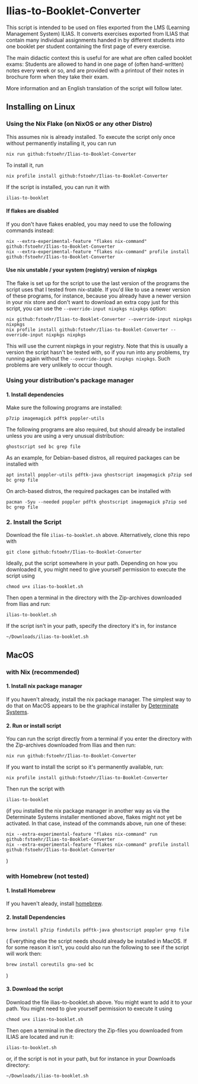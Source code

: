 # Ilias-to-Booklet-Converter

This script is intended to be used on files exported from the LMS (Learning Management System) ILIAS.
It converts exercises exported from ILIAS that contain many individual
assignments handed in by different students into one booklet per student
containing the first page of every exercise.

The main didactic context this is useful for are what are often called
booklet exams: Students are allowed to hand in one page of (often
hand-written) notes every week or so, and are provided with a printout of
their notes in brochure form when they take their exam.

More information and an English translation of the script will follow
later.

## Installing on Linux

### Using the Nix Flake (on NixOS or any other Distro)

This assumes nix is already installed. To execute the script only once
without permanently installing it, you can run

```
nix run github:fstoehr/Ilias-to-Booklet-Converter
```

To install it, run

```
nix profile install github:fstoehr/Ilias-to-Booklet-Converter
```

If the script is installed, you can run it with

```
ilias-to-booklet
```

#### If flakes are disabled

If you don't have flakes enabled, you may need to use the
following commands instead:

```
nix --extra-experimental-feature "flakes nix-command" github:fstoehr/Ilias-to-Booklet-Converter
nix --extra-experimental-feature "flakes nix-command" profile install github:fstoehr/Ilias-to-Booklet-Converter
```

#### Use nix unstable / your system (registry) version of nixpkgs

The flake is set up for the script to use the last version of the programs the script uses that I tested from nix-stable. If you'd like to use a newer version of these programs, for instance, because you already have a newer version in your nix store and don't want to download an extra copy just for this script, you can use the `--override-input nixpkgs nixpkgs` option:

```
nix github:fstoehr/Ilias-to-Booklet-Converter --override-input nixpkgs nixpkgs
nix profile install github:fstoehr/Ilias-to-Booklet-Converter --override-input nixpkgs nixpkgs
```

This will use the current nixpkgs in your registry. Note that this is usually a version the script hasn't be tested with, so if you run into any problems, try running again without the `--override-input nixpkgs nixpkgs`. Such problems are very unlikely to occur though.



### Using your distribution's package manager

#### 1. Install dependencies

Make sure the following programs are installed:

```
p7zip imagemagick pdftk poppler-utils
```

The following programs are also required, but should already be installed
unless you are using a very unusual distribution:

```
ghostscript sed bc grep file
```

As an example, for Debian-based distros, all required packages can be installed with 

```
apt install poppler-utils pdftk-java ghostscript imagemagick p7zip sed bc grep file
```

On arch-based distros, the required packages can be installed with

```
pacman -Syu --needed poppler pdftk ghostscript imagemagick p7zip sed bc grep file
```


### 2. Install the Script

Download the file `ilias-to-booklet.sh` above. Alternatively, clone this repo with

```
git clone github:fstoehr/Ilias-to-Booklet-Converter
```

Ideally, put the script somewhere in your path. Depending on how you
downloaded it, you might need to give yourself permission
to execute the script using

```
chmod u+x ilias-to-booklet.sh
```

Then open a terminal in
the directory with the Zip-archives downloaded from Ilias and run:

```
ilias-to-booklet.sh
```

If the script isn't in your path, specify the directory it's in, for
instance

```
~/Downloads/ilias-to-booklet.sh
```




## MacOS

### with Nix (recommended)

#### 1. Install nix package manager

If you haven't already, install the nix package manager. The simplest way
to do that on MacOS appears to be the graphical installer by [Determinate
Systems](https://determinate.systems/posts/graphical-nix-installer/).


#### 2. Run or install script

You can run the script directly from a terminal if you enter the directory
with the Zip-archives downloaded from Ilias and then run:

```
nix run github:fstoehr/Ilias-to-Booklet-Converter
```


If you want to install the script so it's permanently available, run:

```
nix profile install github:fstoehr/Ilias-to-Booklet-Converter
```

Then run the script with 

```
ilias-to-booklet
```

(if you installed the nix package manager in another way as via the Determinate Systems installer mentioned above,
flakes might not yet be activated. In that case, instead of the commands
above, run one of these:

```
nix --extra-experimental-feature "flakes nix-command" run github:fstoehr/Ilias-to-Booklet-Converter
nix --extra-experimental-feature "flakes nix-command" profile install github:fstoehr/Ilias-to-Booklet-Converter
```
)


### with Homebrew (not tested)

#### 1. Install Homebrew

If you haven't aleady, install [homebrew](https://brew.sh).

#### 2. Install Dependencies

```
brew install p7zip findutils pdftk-java ghostscript poppler grep file
```

(
Everything else the script needs should already be installed in MacOS. If for some reason
it isn't, you could also run the following to see if the script will
work then:

```
brew install coreutils gnu-sed bc
```
)

#### 3. Download the script

Download the file ilias-to-booklet.sh above. You might want to add it to
your path. You might need to give yourself permission to execute it using

```
chmod u+x ilias-to-booklet.sh
```


Then open a terminal in the directory the
Zip-files you downloaded from ILIAS are located and run it:

```
ilias-to-booklet.sh
```

or, if the script is not in your path, but for instance in your Downloads
directory:

```
~/Downloads/ilias-to-booklet.sh
```
